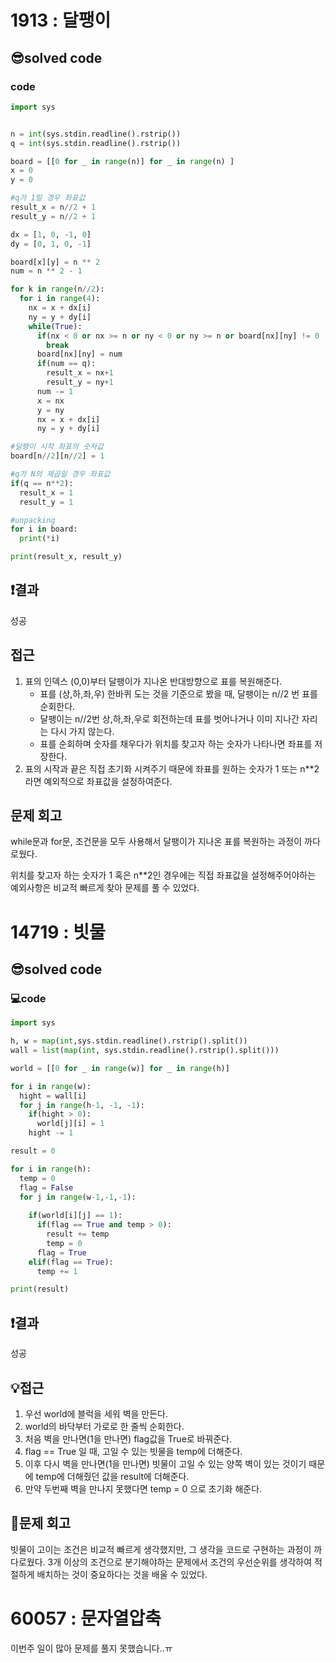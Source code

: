 # 1913 : 달팽이 
## 😎solved code
### code
```python
import sys


n = int(sys.stdin.readline().rstrip())
q = int(sys.stdin.readline().rstrip())

board = [[0 for _ in range(n)] for _ in range(n) ]
x = 0
y = 0

#q가 1일 경우 좌표값
result_x = n//2 + 1
result_y = n//2 + 1

dx = [1, 0, -1, 0]
dy = [0, 1, 0, -1]

board[x][y] = n ** 2
num = n ** 2 - 1

for k in range(n//2):
  for i in range(4):
    nx = x + dx[i]
    ny = y + dy[i]
    while(True):
      if(nx < 0 or nx >= n or ny < 0 or ny >= n or board[nx][ny] != 0 ):
        break
      board[nx][ny] = num
      if(num == q):
        result_x = nx+1
        result_y = ny+1
      num -= 1
      x = nx
      y = ny
      nx = x + dx[i]
      ny = y + dy[i]

#달팽이 시작 좌표의 숫자값
board[n//2][n//2] = 1

#q가 N의 제곱일 경우 좌표값
if(q == n**2):
  result_x = 1
  result_y = 1

#unpacking
for i in board:
  print(*i)

print(result_x, result_y)
  ```
## ❗️결과
성공
## 접근
1. 표의 인덱스 (0,0)부터 달팽이가 지나온 반대방향으로 표를 복원해준다.
    - 표를 (상,하,좌,우) 한바퀴 도는 것을 기준으로 봤을 때, 달팽이는 n//2 번 표를 순회한다.
    - 달팽이는 n//2번 상,하,좌,우로 회전하는데 표를 벗어나거나 이미 지나간 자리는 다시 가지 않는다.
    - 표를 순회하며 숫자를 채우다가 위치를 찾고자 하는 숫자가 나타나면 좌표를 저장한다.
2.  표의 시작과 끝은 직접 초기화 시켜주기 때문에 좌표를 원하는 숫자가 1 또는 n**2 라면 예외적으로 좌표값을 설정하여준다.

## 문제 회고
while문과 for문, 조건문을 모두 사용해서 달팽이가 지나온 표를 복원하는 과정이 까다로웠다.

위치를 찾고자 하는 숫자가 1 혹은 n**2인 경우에는 직접 좌표값을 설정해주어야하는 예외사항은 비교적 빠르게 찾아 문제를 풀 수 있었다. 

# 14719 : 빗물
## 😎solved code
### 💻code
```python
import sys

h, w = map(int,sys.stdin.readline().rstrip().split())
wall = list(map(int, sys.stdin.readline().rstrip().split()))

world = [[0 for _ in range(w)] for _ in range(h)]

for i in range(w):
  hight = wall[i]
  for j in range(h-1, -1, -1):
    if(hight > 0):
      world[j][i] = 1
    hight -= 1

result = 0

for i in range(h):
  temp = 0
  flag = False
  for j in range(w-1,-1,-1):
    
    if(world[i][j] == 1):
      if(flag == True and temp > 0):
        result += temp
        temp = 0
      flag = True
    elif(flag == True):
      temp += 1

print(result)
  ```
## ❗️결과
성공
## 💡접근
1. 우선 world에 블럭을 세워 벽을 만든다.
2. world의 바닥부터 가로로 한 줄씩 순회한다.
3. 처음 벽을 만나면(1을 만나면) flag값을 True로 바꿔준다.
4. flag == True 일 때, 고일 수 있는 빗물을 temp에 더해준다.
5. 이후 다시 벽을 만나면(1을 만나면) 빗물이 고일 수 있는 양쪽 벽이 있는 것이기 때문에 temp에 더해줬던 값을 result에 더해준다.
6. 만약 두번째 벽을 만나지 못했다면 temp = 0 으로 초기화 해준다.

## 🧐문제 회고
빗물이 고이는 조건은 비교적 빠르게 생각했지만, 그 생각을 코드로 구현하는 과정이 까다로웠다. 3개 이상의 조건으로 분기해야하는 문제에서 조건의 우선순위를 생각하여 적절하게 배치하는 것이 중요하다는 것을 배울 수 있었다.

# 60057 : 문자열압축
이번주 일이 많아 문제를 풀지 못했습니다..ㅠ
